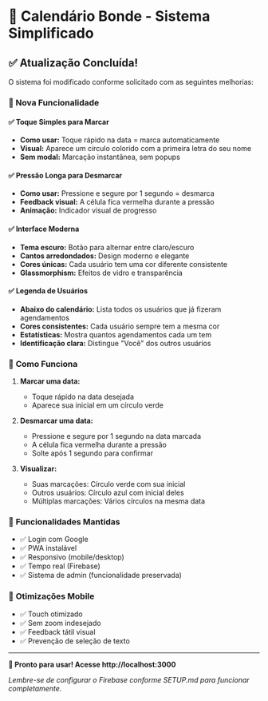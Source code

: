 # 📅 Calendário Bonde - Sistema Simplificado

## ✅ Atualização Concluída!

O sistema foi modificado conforme solicitado com as seguintes melhorias:

### 🎯 Nova Funcionalidade

#### ✅ **Toque Simples para Marcar**
- **Como usar:** Toque rápido na data = marca automaticamente
- **Visual:** Aparece um círculo colorido com a primeira letra do seu nome
- **Sem modal:** Marcação instantânea, sem popups

#### ✅ **Pressão Longa para Desmarcar** 
- **Como usar:** Pressione e segure por 1 segundo = desmarca
- **Feedback visual:** A célula fica vermelha durante a pressão
- **Animação:** Indicador visual de progresso

#### ✅ **Interface Moderna**
- **Tema escuro:** Botão para alternar entre claro/escuro
- **Cantos arredondados:** Design moderno e elegante
- **Cores únicas:** Cada usuário tem uma cor diferente consistente
- **Glassmorphism:** Efeitos de vidro e transparência

#### ✅ **Legenda de Usuários**
- **Abaixo do calendário:** Lista todos os usuários que já fizeram agendamentos
- **Cores consistentes:** Cada usuário sempre tem a mesma cor
- **Estatísticas:** Mostra quantos agendamentos cada um tem
- **Identificação clara:** Distingue "Você" dos outros usuários

### 🎨 **Como Funciona**

1. **Marcar uma data:**
   - Toque rápido na data desejada
   - Aparece sua inicial em um círculo verde

2. **Desmarcar uma data:**
   - Pressione e segure por 1 segundo na data marcada
   - A célula fica vermelha durante a pressão
   - Solte após 1 segundo para confirmar

3. **Visualizar:**
   - Suas marcações: Círculo verde com sua inicial
   - Outros usuários: Círculo azul com inicial deles
   - Múltiplas marcações: Vários círculos na mesma data

### 🔧 **Funcionalidades Mantidas**

- ✅ Login com Google
- ✅ PWA instalável 
- ✅ Responsivo (mobile/desktop)
- ✅ Tempo real (Firebase)
- ✅ Sistema de admin (funcionalidade preservada)

### 📱 **Otimizações Mobile**

- ✅ Touch otimizado
- ✅ Sem zoom indesejado
- ✅ Feedback tátil visual
- ✅ Prevenção de seleção de texto

---

**🎉 Pronto para usar! Acesse http://localhost:3000**

*Lembre-se de configurar o Firebase conforme SETUP.md para funcionar completamente.*